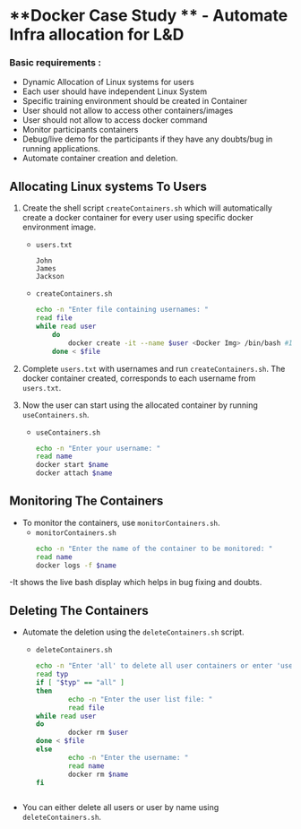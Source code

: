 # **Docker Case Study ** - Automate Infra allocation for L&D

### Basic requirements :
- Dynamic Allocation of Linux systems for users
- Each user should have independent Linux System
- Specific training environment should be created in Container
- User should not allow to access other containers/images
- User should not allow to access docker command
- Monitor participants containers
- Debug/live demo for the participants if they have any doubts/bug in running applications. 
- Automate container creation and deletion.

## Allocating Linux systems To Users
1.  Create the shell script `createContainers.sh` which will automatically create a docker container for every user using specific docker environment image.

    - `users.txt`
        ```
        John
        James
        Jackson
        ```
    - `createContainers.sh`
        ```sh
        echo -n "Enter file containing usernames: "
        read file
        while read user
            do 
                docker create -it --name $user <Docker Img> /bin/bash #If <Docker img> is the required image
            done < $file
        ```
2.  Complete `users.txt` with usernames and run `createContainers.sh`. The docker container created, corresponds to each username from `users.txt`.
3.  Now the user can start using the allocated container by running `useContainers.sh`.
    - `useContainers.sh`
        ```sh
        echo -n "Enter your username: "
        read name
        docker start $name
        docker attach $name
        ```

## Monitoring The Containers
- To monitor the containers, use `monitorContainers.sh`.
    - `monitorContainers.sh`
        ```sh
        echo -n "Enter the name of the container to be monitored: "
        read name
        docker logs -f $name
        ```
-It shows the live bash display which helps in bug fixing and doubts.
 
## Deleting The Containers
- Automate the deletion using the `deleteContainers.sh` script.

    - `deleteContainers.sh`
        ```sh
        echo -n "Enter 'all' to delete all user containers or enter 'user' to delete a specific user container: "
        read typ
        if [ "$typ" == "all" ]
        then
                echo -n "Enter the user list file: "
                read file
        while read user
        do
                docker rm $user
        done < $file
        else
                echo -n "Enter the username: "
                read name
                docker rm $name
        fi
	```
- You can either delete all users or user by name using `deleteContainers.sh`.
